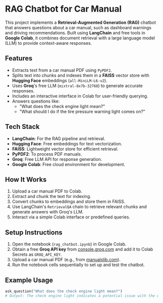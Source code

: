 # RAG Chatbot for Car Manual

This project implements a **Retrieval-Augmented Generation (RAG)** chatbot that answers questions about a car manual, such as dashboard warnings and driving recommendations. Built using **LangChain** and free tools in **Google Colab**, it combines document retrieval with a large language model (LLM) to provide context-aware responses.

## Features
- Extracts text from a car manual PDF using `PyPDF2`.
- Splits text into chunks and indexes them in a **FAISS** vector store with **Hugging Face** embeddings (`all-MiniLM-L6-v2`).
- Uses **Groq**'s free LLM (`mixtral-8x7b-32768`) to generate accurate responses.
- Includes an interactive interface in Colab for user-friendly querying.
- Answers questions like:
  - "What does the check engine light mean?"
  - "What should I do if the tire pressure warning light comes on?"

## Tech Stack
- **LangChain**: For the RAG pipeline and retrieval.
- **Hugging Face**: Free embeddings for text vectorization.
- **FAISS**: Lightweight vector store for efficient retrieval.
- **PyPDF2**: To process PDF manuals.
- **Groq**: Free LLM API for response generation.
- **Google Colab**: Free cloud environment for development.

## How It Works
1. Upload a car manual PDF to Colab.
2. Extract and chunk the text for indexing.
3. Convert chunks to embeddings and store them in FAISS.
4. Use LangChain's `RetrievalQA` chain to retrieve relevant chunks and generate answers with Groq's LLM.
5. Interact via a simple Colab interface or predefined queries.

## Setup Instructions
1. Open the notebook (`rag_chatbot.ipynb`) in Google Colab.
2. Obtain a free **Groq API key** from [console.groq.com](https://console.groq.com) and add it to Colab Secrets as `GROQ_API_KEY`.
3. Upload a car manual PDF (e.g., from [manualslib.com](https://www.manualslib.com)).
4. Run the notebook cells sequentially to set up and test the chatbot.

## Example Usage
```python
ask_question("What does the check engine light mean?")
# Output: The check engine light indicates a potential issue with the engine or emissions system...
